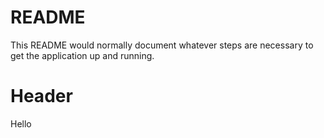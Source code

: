 # README

This README would normally document whatever steps are necessary to get the
application up and running.
# Header 
Hello
